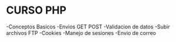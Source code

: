 # CURSO PHP

-Conceptos Basicos
-Envios GET POST
-Validacion de datos
-Subir archivos FTP
-Cookies
-Manejo de sesiones
-Envio de correo
